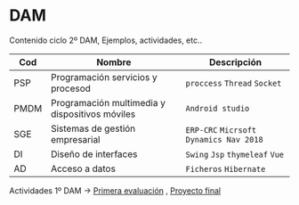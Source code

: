 # DAM
Contenido ciclo 2º DAM, Ejemplos, actividades, etc..

| Cod  | Nombre | Descripción |
| ------------- | ------------- | ------------- |
| PSP  | Programación servicios y procesod  | `proccess` `Thread`  `Socket ` |
| PMDM | Programación multimedia y dispositivos móviles | `Android studio` |
| SGE | Sistemas de gestión empresarial | `ERP-CRC` `Micrsoft Dynamics Nav 2018` |
| DI | Diseño de interfaces | `Swing` `Jsp` `thymeleaf` `Vue` |
| AD | Acceso a datos | `Ficheros` `Hibernate` |

Actividades 1º DAM -> [Primera evaluación](https://github.com/addUsername/filesPlay) , [Proyecto final](https://github.com/addUsername/Server-client)

